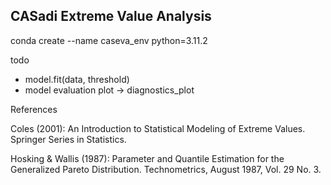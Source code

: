 
## CASadi Extreme Value Analysis


conda create --name caseva_env python=3.11.2

todo
- model.fit(data, threshold)
- model evaluation plot -> diagnostics_plot

References

Coles (2001): An Introduction to Statistical Modeling of Extreme Values. Springer Series in Statistics.

Hosking & Wallis (1987): Parameter and Quantile Estimation for the Generalized Pareto Distribution. Technometrics, August 1987, Vol. 29 No. 3.